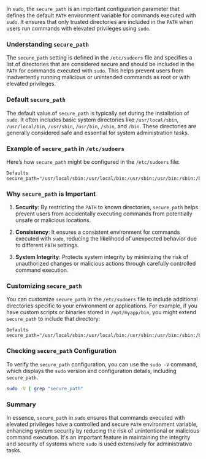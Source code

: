 In `sudo`, the `secure_path` is an important configuration parameter that defines the default `PATH` environment variable for commands executed with `sudo`. It ensures that only trusted directories are included in the `PATH` when users run commands with elevated privileges using `sudo`.

### Understanding `secure_path`

The `secure_path` setting is defined in the `/etc/sudoers` file and specifies a list of directories that are considered secure and should be included in the `PATH` for commands executed with `sudo`. This helps prevent users from inadvertently running malicious or unintended commands as root or with elevated privileges.

### Default `secure_path`

The default value of `secure_path` is typically set during the installation of `sudo`. It often includes basic system directories like `/usr/local/sbin`, `/usr/local/bin`, `/usr/sbin`, `/usr/bin`, `/sbin`, and `/bin`. These directories are generally considered safe and essential for system administration tasks.

### Example of `secure_path` in `/etc/sudoers`

Here’s how `secure_path` might be configured in the `/etc/sudoers` file:

```sudoers
Defaults    secure_path="/usr/local/sbin:/usr/local/bin:/usr/sbin:/usr/bin:/sbin:/bin"
```

### Why `secure_path` is Important

1. **Security**: By restricting the `PATH` to known directories, `secure_path` helps prevent users from accidentally executing commands from potentially unsafe or malicious locations.

2. **Consistency**: It ensures a consistent environment for commands executed with `sudo`, reducing the likelihood of unexpected behavior due to different `PATH` settings.

3. **System Integrity**: Protects system integrity by minimizing the risk of unauthorized changes or malicious actions through carefully controlled command execution.

### Customizing `secure_path`

You can customize `secure_path` in the `/etc/sudoers` file to include additional directories specific to your environment or applications. For example, if you have custom scripts or binaries stored in `/opt/myapp/bin`, you might extend `secure_path` to include that directory:

```sudoers
Defaults    secure_path="/usr/local/sbin:/usr/local/bin:/usr/sbin:/usr/bin:/sbin:/bin:/opt/myapp/bin"
```

### Checking `secure_path` Configuration

To verify the `secure_path` configuration, you can use the `sudo -V` command, which displays the `sudo` version and configuration details, including `secure_path`.

```sh
sudo -V | grep "secure_path"
```

### Summary

In essence, `secure_path` in `sudo` ensures that commands executed with elevated privileges have a controlled and secure `PATH` environment variable, enhancing system security by reducing the risk of unintentional or malicious command execution. It's an important feature in maintaining the integrity and security of systems where `sudo` is used extensively for administrative tasks.
